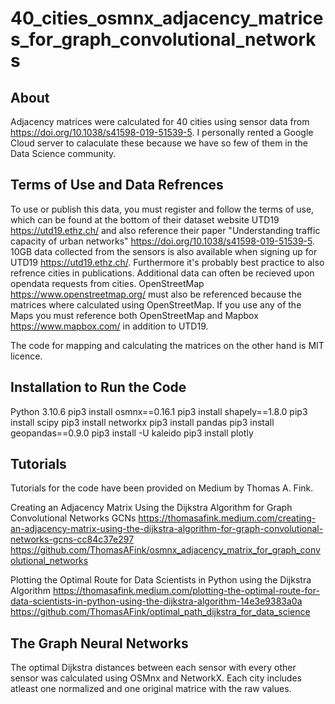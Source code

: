 # 40_cities_osmnx_adjacency_matrices_for_graph_convolutional_networks

## About

Adjacency matrices were calculated for 40 cities using sensor data from https://doi.org/10.1038/s41598-019-51539-5. I personally rented a Google Cloud server to calaculate these because we have so few of them in the Data Science community.

## Terms of Use and Data Refrences

To use or publish this data, you must register and follow the terms of use, which can be found at the bottom of their dataset website UTD19 https://utd19.ethz.ch/ and also reference their paper "Understanding traffic capacity of urban networks" https://doi.org/10.1038/s41598-019-51539-5. 10GB data collected from the sensors is also available when signing up for UTD19 https://utd19.ethz.ch/. Furthermore it's probably best practice to also refrence cities in publications. Additional data can often be recieved upon opendata requests from cities. OpenStreetMap https://www.openstreetmap.org/ must also be referenced because the matrices where calculated using OpenStreetMap. If you use any of the Maps you must reference both OpenStreetMap and Mapbox https://www.mapbox.com/ in addition to UTD19.

The code for mapping and calculating the matrices on the other hand is MIT licence. 

## Installation to Run the Code

  Python 3.10.6
  pip3 install osmnx==0.16.1
  pip3 install shapely==1.8.0
  pip3 install scipy
  pip3 install networkx
  pip3 install pandas
  pip3 install geopandas==0.9.0
  pip3 install -U kaleido
  pip3 install plotly

## Tutorials
Tutorials for the code have been provided on Medium by Thomas A. Fink.

Creating an Adjacency Matrix Using the Dijkstra Algorithm for Graph Convolutional Networks GCNs
https://thomasafink.medium.com/creating-an-adjacency-matrix-using-the-dijkstra-algorithm-for-graph-convolutional-networks-gcns-cc84c37e297
https://github.com/ThomasAFink/osmnx_adjacency_matrix_for_graph_convolutional_networks


Plotting the Optimal Route for Data Scientists in Python using the Dijkstra Algorithm
https://thomasafink.medium.com/plotting-the-optimal-route-for-data-scientists-in-python-using-the-dijkstra-algorithm-14e3e9383a0a
https://github.com/ThomasAFink/optimal_path_dijkstra_for_data_science

## The Graph Neural Networks
The optimal Dijkstra distances between each sensor with every other sensor was calculated using OSMnx and NetworkX. Each city includes atleast one normalized and one original matrice with the raw values.
